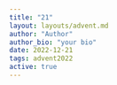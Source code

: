 ```yaml
---
title: "21"
layout: layouts/advent.md
author: "Author"
author_bio: "your bio"
date: 2022-12-21
tags: advent2022
active: true
---
```

